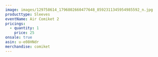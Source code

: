 ```yaml
---
image: images/129758614_1796802660477648_8592311345954985592_n.jpg
producttype: Sleeves
eventName: Air Comiket 2
pricings:
  - quantity: 1
    price: 25
onsale: true
asin: u-e08HNdr
merchandise: comiket
---
```

